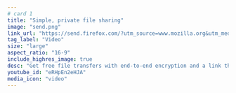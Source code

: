 ```yaml
---
# card 1
title: "Simple, private file sharing"
image: "send.png"
link_url: "https://send.firefox.com/?utm_source=www.mozilla.org&utm_medium=referral&utm_campaign=homepage&utm_content=card"
tag_label: "Video"
size: "large"
aspect_ratio: "16-9"
include_highres_image: true
desc: "Get free file transfers with end-to-end encryption and a link that automatically expires with Firefox Send. Try it."
youtube_id: "eRHpEn2eHJA"
media_icon: "video"
---
```

